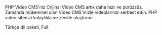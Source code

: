 
PHP Video CMS'niz
Orijinal Video CMS artık daha hızlı ve pürüzsüz. Zamanda mükemmel olan Video CMS'mizle videolarınızı serbest edin. PHP video sitenizi kolaylıkla ve zevkle oluşturun.

Türkçe dil paketi, Full
